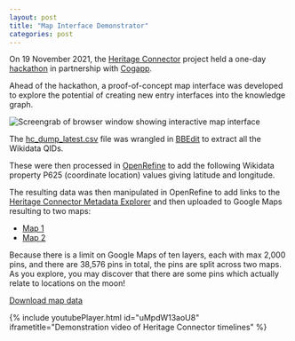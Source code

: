 ```yaml
---
layout: post
title: "Map Interface Demonstrator"
categories: post
---
```


On 19 November 2021, the [Heritage Connector](https://www.sciencemuseumgroup.org.uk/project/heritage-connector/) project held a one-day [hackathon](https://thesciencemuseum.github.io/heritageconnector/post/2021/12/05/Hackathon-Demos/) in partnership with [Cogapp](https://www.cogapp.com).

Ahead of the hackathon, a proof-of-concept map interface was developed to explore the potential of creating new entry interfaces into the knowledge graph. 

![Screengrab of browser window showing interactive map interface](https://thesciencemuseum.github.io/heritageconnector/post_files/Map_Screenshot.png)

The [hc_dump_latest.csv](https://doi.org/10.5281/zenodo.5752010) file was wrangled in [BBEdit](https://www.barebones.com/products/bbedit/) to extract all the Wikidata QIDs.

These were then processed in [OpenRefine](https://openrefine.org) to add the following Wikidata property P625 (coordinate location) values giving latitude and longitude.

The resulting data was then manipulated in OpenRefine to add links to the [Heritage Connector Metadata Explorer](http://heritageconnector.sciencemuseum.org.uk/6_metadata_explorer/index.html) and then uploaded to Google Maps resulting to two maps:

* [Map 1](https://www.google.com/maps/d/viewer?mid=1rVGvHIKPs-xrAJfz9Jkv08hvkQaY9UHe&ll=-3.81666561775622e-14%2C0&z=1)
* [Map 2](https://www.google.com/maps/d/viewer?mid=1x0y7BU3bVtcn4qj4hjaDV4AYG06vZ2g-&ll=-3.81666561775622e-14%2C0&z=1)

Because there is a limit on Google Maps of ten layers, each with max 2,000 pins, and there are 38,576 pins in total, the pins are split across two maps. As you explore, you may discover that there are some pins which actually relate to locations on the moon!

[Download map data](https://github.com/TheScienceMuseum/heritage-connector-demos/tree/main/5_map_visualisation)

{% include youtubePlayer.html id="uMpdW13aoU8" iframetitle="Demonstration video of Heritage Connector timelines" %}
